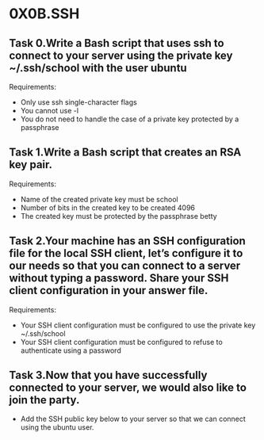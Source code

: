 # 0X0B.SSH

## Task 0.Write a Bash script that uses ssh to connect to your server using the private key ~/.ssh/school with the user ubuntu
Requirements:

- Only use ssh single-character flags
- You cannot use -l
- You do not need to handle the case of a private key protected by a passphrase

## Task 1.Write a Bash script that creates an RSA key pair.
Requirements:

- Name of the created private key must be school
- Number of bits in the created key to be created 4096
- The created key must be protected by the passphrase betty

## Task 2.Your machine has an SSH configuration file for the local SSH client, let’s configure it to our needs so that you can connect to a server without typing a password. Share your SSH client configuration in your answer file.
Requirements:

- Your SSH client configuration must be configured to use the private key ~/.ssh/school
- Your SSH client configuration must be configured to refuse to authenticate using a password

## Task 3.Now that you have successfully connected to your server, we would also like to join the party.

- Add the SSH public key below to your server so that we can connect using the ubuntu user.
